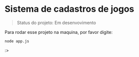 # Sistema de cadastros de jogos

> Status do projeto: Em desenvovimento

Para rodar esse projeto na maquina, por favor digite:
```
node app.js
```
:>